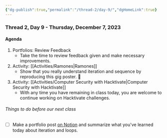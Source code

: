 ```yaml
---
{"dg-publish":true,"permalink":"/thread-2/day-9/","dgHomeLink":true}
---
```


### Thread 2, Day 9 - Thursday, December 7, 2023
#### Agenda
1. Portfolios: Review Feedback
	- Take the time to review feedback given and make necessary improvements.
2. Activity: [[Activities/Ramones\|Ramones]]
	- Show that you really understand iteration and sequence by reproducing this gig poster. 🎸
3. Activity: [[Activities/Computer Security with Hacktivate\|Computer Security with Hacktivate]]
	- With any time you have remaining in class today, you are welcome to continue working on Hacktivate challenges.

###### Things to do before our next class
- [ ] Make a portfolio post [on Notion](https://notion.so) and summarize what you've learned today about iteration and loops.
